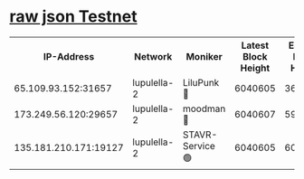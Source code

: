 [raw json Testnet](https://rpc-check.jaclalt.stavr.tech/jaclalt/rpc-jaclalt-result.json)
=

<table><tr><th>IP-Address</th><th>Network</th><th>Moniker</th><th>Latest Block Height</th><th>Earliest Block Height</th><th>Catching Up</th><th>Tx Index</th><th>Voting Power</th><th>Scan Time</th></tr><tr><td>65.109.93.152:31657</td><td>lupulella-2</td><td>LiluPunk 🔴</td><td>6040605</td><td>3688866</td><td>False</td><td>on</td><td>685133</td><td>2024-01-04T12:43:04.008899502UTC</td></tr><tr><td>173.249.56.120:29657</td><td>lupulella-2</td><td>moodman 🔴</td><td>6040607</td><td>5940607</td><td>False</td><td>off</td><td>769094</td><td>2024-01-04T12:43:10.502326410UTC</td></tr><tr><td>135.181.210.171:19127</td><td>lupulella-2</td><td>STAVR-Service 🟢</td><td>6040605</td><td>6039101</td><td>False</td><td>on</td><td>0</td><td>2024-01-04T12:43:03.669410735UTC</td></tr></table>
